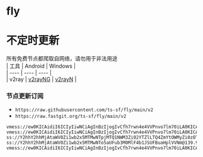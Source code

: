 # fly
# 不定时更新
所有免费节点都爬取自网络，请勿用于非法用途  
|  工具  | Android  | Windows  |  
|  ----  | ----   | ----  |  
| v2ray  | [v2rayNG](https://github.com/2dust/v2rayNG/releases) | [v2rayN](https://github.com/2dust/v2rayN/releases) |  
  
### 节点更新订阅  
- `https://raw.githubusercontent.com/ts-sf/fly/main/v2`  
- `https://raw.fastgit.org/ts-sf/fly/main/v2`  
``` 
vmess://ew0KICAidiI6ICIyIiwNCiAgInBzIjogIvCfh7rwn4e4VVPnvo7lm70iLA0KICAiYWRkIjogIjM4LjYzLjE3LjE3NSIsDQogICJwb3J0IjogIjUwNzAyIiwNCiAgImlkIjogIjQxODA0OGFmLWEyOTMtNGI5OS05YjBjLTk4Y2EzNTgwZGQyNCIsDQogICJhaWQiOiAiNjQiLA0KICAic2N5IjogImF1dG8iLA0KICAibmV0IjogInRjcCIsDQogICJ0eXBlIjogIm5vbmUiLA0KICAiaG9zdCI6ICJjb2xkLXRyZWUtOTg4Ny5iYXJtYXNpOS53b3JrZXJzLmRldiIsDQogICJwYXRoIjogIi8iLA0KICAidGxzIjogIiIsDQogICJzbmkiOiAiIg0KfQ==
vmess://ew0KICAidiI6ICIyIiwNCiAgInBzIjogIvCfh7rwn4e4VVPnvo7lm70iLA0KICAiYWRkIjogIjE5OC4yLjIwNi4zNyIsDQogICJwb3J0IjogIjMzMDEyIiwNCiAgImlkIjogIjQxODA0OGFmLWEyOTMtNGI5OS05YjBjLTk4Y2EzNTgwZGQyNCIsDQogICJhaWQiOiAiNjQiLA0KICAic2N5IjogImF1dG8iLA0KICAibmV0IjogInRjcCIsDQogICJ0eXBlIjogIm5vbmUiLA0KICAiaG9zdCI6ICJuMTY4MjM5NjE5Ny5lZHBtdmdhLmNuIiwNCiAgInBhdGgiOiAiLyIsDQogICJ0bHMiOiAiIiwNCiAgInNuaSI6ICIiDQp9
ss://Y2hhY2hhMjAtaWV0Zi1wb2x5MTMwNTpjMTQ1NWM3Zi02YTZlLTQ4ZmYtOWMyZi0zOTNkYmYzNGM3YTI@as.unlimitedtraffic.top:25811#%f0%9f%87%ad%f0%9f%87%b0HK%e9%a6%99%e6%b8%af
ss://Y2hhY2hhMjAtaWV0Zi1wb2x5MTMwNTo5aUFub3M0MlF4b1JSUFBuaHplVVNm@139.99.171.167:40148#%f0%9f%87%a6%f0%9f%87%baAU%e6%be%b3%e5%a4%a7%e5%88%a9%e4%ba%9a
vmess://ew0KICAidiI6ICIyIiwNCiAgInBzIjogIvCfh7rwn4e4VVPnvo7lm70iLA0KICAiYWRkIjogIjEwNC4yMS4yMzUuMTcyIiwNCiAgInBvcnQiOiAiODAiLA0KICAiaWQiOiAiODNkZGQzZmUtOGRlYy00MWQxLWIxMjUtZDU3MWVjNDAzNGJiIiwNCiAgImFpZCI6ICIwIiwNCiAgInNjeSI6ICJhdXRvIiwNCiAgIm5ldCI6ICJ3cyIsDQogICJ0eXBlIjogIm5vbmUiLA0KICAiaG9zdCI6ICJiejEuaGlqaW5ldHdvcmsuY2xvdWQiLA0KICAicGF0aCI6ICIvdHVubmVsdm1lc3MiLA0KICAidGxzIjogIiIsDQogICJzbmkiOiAiIg0KfQ==
```